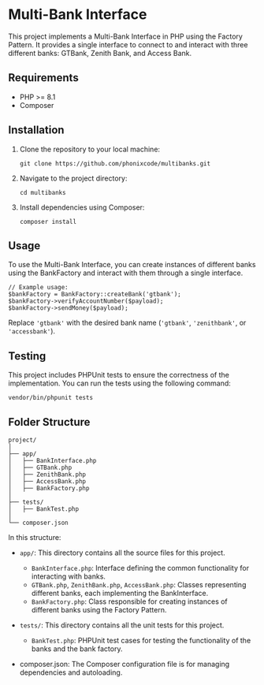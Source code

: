 # Multi-Bank Interface

This project implements a Multi-Bank Interface in PHP using the Factory Pattern. It provides a single interface to connect to and interact with three different banks: GTBank, Zenith Bank, and Access Bank.

## Requirements

- PHP >= 8.1
- Composer

## Installation

1. Clone the repository to your local machine:

   ```shell
   git clone https://github.com/phonixcode/multibanks.git
   ```

2. Navigate to the project directory:

    ```shell
    cd multibanks
    ```
3. Install dependencies using Composer:

    ```shell
    composer install
    ```

## Usage

To use the Multi-Bank Interface, you can create instances of different banks using the BankFactory and interact with them through a single interface.

```shell
// Example usage:
$bankFactory = BankFactory::createBank('gtbank');
$bankFactory->verifyAccountNumber($payload);
$bankFactory->sendMoney($payload);
```

Replace `'gtbank'` with the desired bank name (`'gtbank'`, `'zenithbank'`, or `'accessbank'`).

## Testing

This project includes PHPUnit tests to ensure the correctness of the implementation. You can run the tests using the following command:

```shell
vendor/bin/phpunit tests
```


## Folder Structure

```shell
project/
│
├── app/
│   ├── BankInterface.php
│   ├── GTBank.php
│   ├── ZenithBank.php
│   ├── AccessBank.php
│   ├── BankFactory.php
│
├── tests/
│   ├── BankTest.php
│
└── composer.json
```

In this structure:

- `app/`: This directory contains all the source files for this project.

     - `BankInterface.php`: Interface defining the common functionality for interacting with banks.
     - `GTBank.php`, `ZenithBank.php`, `AccessBank.php`: Classes representing different banks, each implementing the BankInterface.
     - `BankFactory.php`: Class responsible for creating instances of different banks using the Factory Pattern.
- `tests/`: This directory contains all the unit tests for this project.

     - `BankTest.php`: PHPUnit test cases for testing the functionality of the banks and the bank factory.
- composer.json: The Composer configuration file is for managing dependencies and autoloading.


